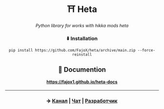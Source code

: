 <div align=center><h1>⛩ Heta</h1>
<i>Python library for works with hikka mods heta</i>

### ⬇️ Installation
<pre><code>pip install https://github.com/FajoX/heta/archive/main.zip --force-reinstall</code></pre>

## 📁 Documention
#### https://fajox1.github.io/heta-docs

<hr>

### ✈️ <a href="https://t.me/famods">Канал</a> | <a href="https://t.me/FaModsChat">Чат</a> | <a href="https://t.me/fajox">Разработчик</a> 